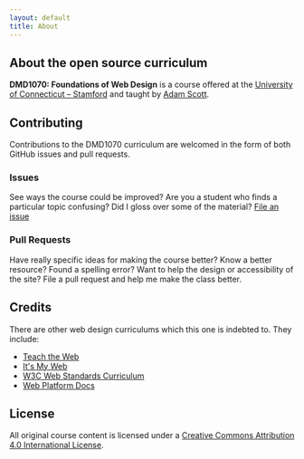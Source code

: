 ```yaml
---
layout: default
title: About
---
```


## About the open source curriculum

**DMD1070: Foundations of Web Design** is a course offered at the [University of Connecticut – Stamford](http://stamford.uconn.edu/) and taught by [Adam Scott](http://adamscott.website).

## Contributing

Contributions to the DMD1070 curriculum are welcomed in the form of both GitHub issues and pull requests.

### Issues

See ways the course could be improved? Are you a student who finds a particular topic confusing? Did I gloss over some of the material? [File an issue](https://github.com/DMD1070/DMD1070.github.io/issues)

### Pull Requests

Have really specific ideas for making the course better? Know a better resource? Found a spelling error? Want to help the design or accessibility of the site? File a pull request and help me make the class better.

## Credits

There are other web design curriculums which this one is indebted to. They include:

- [Teach the Web](http://teachtheweb.com/)
- [It's My Web](http://people.mozilla.org/~cmills/st-chads/)
- [W3C Web Standards Curriculum](http://www.w3.org/wiki/Web_Standards_Curriculum)
- [Web Platform Docs](http://docs.webplatform.org/wiki/beginners)

## License

All original course content is licensed under a [Creative Commons Attribution 4.0 International License](http://creativecommons.org/licenses/by/4.0/).
